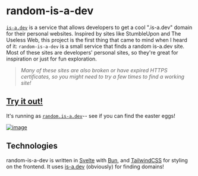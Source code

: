 # random-is-a-dev

[`is-a.dev`](https://is-a.dev) is a service that allows developers to get a cool ".is-a.dev" domain for their personal websites. Inspired by sites like StumbleUpon and The Useless Web, this project is the first thing that came to mind when I heard of it: `random-is-a-dev` is a small service that finds a random is-a.dev site. Most of these sites are developers' personal sites, so they're great for inspiration or just for fun exploration.

> *Many of these sites are also broken or have expired HTTPS certificates, so you might need to try a few times to find a working site!*

## [Try it out!](https://random.is-a.dev)

It's running as [`random.is-a.dev`](https://random.is-a.dev)-- see if you can find the easter eggs!

[![image](https://github.com/user-attachments/assets/6ee66947-3cde-4305-a8d5-16044c34a45f)](https://random.is-a.dev)

## Technologies

random-is-a-dev is written in [Svelte](https://svelte.dev) with [Bun](https://bun.sh), and [TailwindCSS](https://tailwindcss.com) for styling on the frontend. It uses [is-a.dev](https://is-a.dev/docs/) (obviously) for finding domains!
